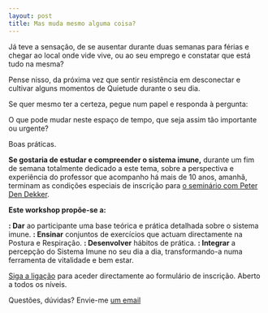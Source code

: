 ```yaml
---
layout: post
title: Mas muda mesmo alguma coisa?
---
```

Já teve a sensação, de se ausentar durante duas semanas para férias e chegar ao local onde vide vive, ou ao seu emprego e constatar que está tudo na mesma?

Pense nisso, da próxima vez que sentir resistência em desconectar e cultivar alguns momentos de Quietude durante o seu dia. 

Se quer mesmo ter a certeza, pegue num papel e responda à pergunta:

O que pode mudar neste espaço de tempo, que seja assim tão importante ou urgente?

Boas práticas.

**Se gostaria de estudar e compreender o sistema imune,** durante um fim de semana totalmente dedicado a este tema, sobre a perspectiva e experiência do professor que acompanho há mais de 10 anos, amanhã, terminam as condições especiais de inscrição para [o seminário com Peter Den Dekker](http://lourencoazevedo.com/2015/03/03/peter.html).

**Este workshop propõe-se a:**

**: Dar** ao participante uma base teórica e prática detalhada sobre o sistema imune.
**: Ensinar** conjuntos de exercícios que actuam directamente na Postura e Respiração.
**: Desenvolver** hábitos de prática.
**: Integrar** a percepção do Sistema Imune no seu dia a dia, transformando-a numa ferramenta de vitalidade e bem estar.

[Siga a ligação](http://form.jotformeu.com/form/40704420027340) para aceder directamente ao formulário de inscrição. Aberto a todos os níveis.

Questões, dúvidas? Envie-me [um email](http://lourencoazevedo.com/contacto.html)
